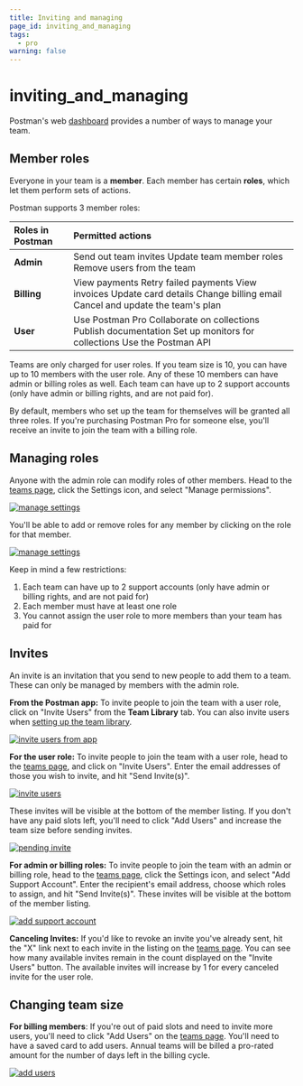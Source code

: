 ```yaml
---
title: Inviting and managing
page_id: inviting_and_managing
tags:
  - pro
warning: false
---
```


# inviting\_and\_managing

Postman's web [dashboard](https://go.postman.co/team) provides a number of ways to manage your team.

## Member roles

Everyone in your team is a **member**. Each member has certain **roles**, which let them perform sets of actions.

Postman supports 3 member roles:

| Roles in Postman | Permitted actions |
| :--- | :--- |
| **Admin** | Send out team invites     Update team member roles     Remove users from the team |
| **Billing** | View payments     Retry failed payments     View invoices     Update card details     Change billing email     Cancel and update the team's plan |
| **User** | Use Postman Pro     Collaborate on collections     Publish documentation     Set up monitors for collections     Use the Postman API |

Teams are only charged for user roles. If you team size is 10, you can have up to 10 members with the user role. Any of these 10 members can have admin or billing roles as well. Each team can have up to 2 support accounts \(only have admin or billing rights, and are not paid for\).

By default, members who set up the team for themselves will be granted all three roles. If you're purchasing Postman Pro for someone else, you'll receive an invite to join the team with a billing role.

## Managing roles

Anyone with the admin role can modify roles of other members. Head to the [teams page](https://go.postman.co/team), click the Settings icon, and select "Manage permissions".

[![manage settings](https://s3.amazonaws.com/postman-static-getpostman-com/postman-docs/managePermissions.jpg)](https://s3.amazonaws.com/postman-static-getpostman-com/postman-docs/managePermissions.jpg)

You'll be able to add or remove roles for any member by clicking on the role for that member.

[![manage settings](https://s3.amazonaws.com/postman-static-getpostman-com/postman-docs/updateRole.jpg)](https://s3.amazonaws.com/postman-static-getpostman-com/postman-docs/updateRole.jpg)

Keep in mind a few restrictions:

1. Each team can have up to 2 support accounts \(only have admin or billing rights, and are not paid for\)
2. Each member must have at least one role
3. You cannot assign the user role to more members than your team has paid for

## Invites

An invite is an invitation that you send to new people to add them to a team. These can only be managed by members with the admin role.

**From the Postman app:** To invite people to join the team with a user role, click on "Invite Users" from the **Team Library** tab. You can also invite users when [setting up the team library](https://github.com/kaustavdm/postman-docs-test/tree/b9c2cefa916197b408de633b2ecb1d256acf0a06/docs/postman/team_library/setting_up_team_library/README.md).

[![invite users from app](https://s3.amazonaws.com/postman-static-getpostman-com/postman-docs/invite_users_from_app.png)](https://s3.amazonaws.com/postman-static-getpostman-com/postman-docs/invite_users_from_app.png)

**For the user role:** To invite people to join the team with a user role, head to the [teams page](https://go.postman.co/team), and click on "Invite Users". Enter the email addresses of those you wish to invite, and hit "Send Invite\(s\)".

[![invite users](https://s3.amazonaws.com/postman-static-getpostman-com/postman-docs/inviteUsers.jpg)](https://s3.amazonaws.com/postman-static-getpostman-com/postman-docs/inviteUsers.jpg)

These invites will be visible at the bottom of the member listing. If you don't have any paid slots left, you'll need to click "Add Users" and increase the team size before sending invites.

[![pending invite](https://s3.amazonaws.com/postman-static-getpostman-com/postman-docs/pendingInvite.jpg)](https://s3.amazonaws.com/postman-static-getpostman-com/postman-docs/pendingInvite.jpg)

**For admin or billing roles:** To invite people to join the team with an admin or billing role, head to the [teams page](https://go.postman.co/team), click the Settings icon, and select "Add Support Account". Enter the recipient's email address, choose which roles to assign, and hit "Send Invite\(s\)". These invites will be visible at the bottom of the member listing.

[![add support account](https://s3.amazonaws.com/postman-static-getpostman-com/postman-docs/supportAccount.jpg)](https://s3.amazonaws.com/postman-static-getpostman-com/postman-docs/supportAccount.jpg)

**Canceling Invites:** If you'd like to revoke an invite you've already sent, hit the "X" link next to each invite in the listing on the [teams page](https://go.postman.co/team). You can see how many available invites remain in the count displayed on the "Invite Users" button. The available invites will increase by 1 for every canceled invite for the user role.

## Changing team size

**For billing members**: If you're out of paid slots and need to invite more users, you'll need to click "Add Users" on the [teams page](https://go.postman.co/team). You'll need to have a saved card to add users. Annual teams will be billed a pro-rated amount for the number of days left in the billing cycle.

[![add users](https://s3.amazonaws.com/postman-static-getpostman-com/postman-docs/addUsers.jpg)](https://s3.amazonaws.com/postman-static-getpostman-com/postman-docs/addUsers.jpg)

